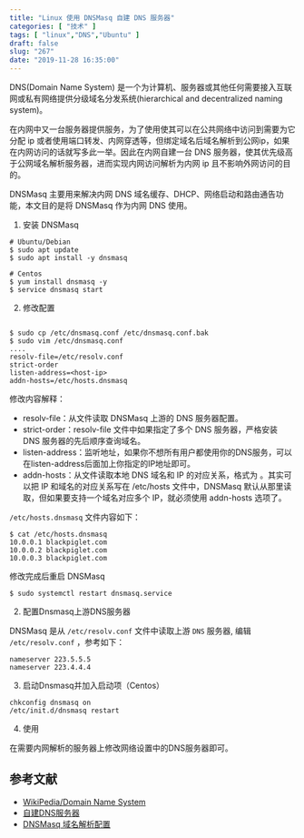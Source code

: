 ```yaml
---
title: "Linux 使用 DNSMasq 自建 DNS 服务器"
categories: [ "技术" ]
tags: [ "linux","DNS","Ubuntu" ]
draft: false
slug: "267"
date: "2019-11-28 16:35:00"
---
```


DNS(Domain Name System) 是一个为计算机、服务器或其他任何需要接入互联网或私有网络提供分级域名分发系统(hierarchical and decentralized naming system)。

在内网中又一台服务器提供服务，为了使用使其可以在公共网络中访问到需要为它分配 ip 或者使用端口转发、内网穿透等，但绑定域名后域名解析到公网ip，如果在内网访问的话就写多此一举。因此在内网自建一台 DNS 服务器，使其优先级高于公网域名解析服务器，进而实现内网访问解析为内网 ip 且不影响外网访问的目的。

DNSMasq 主要用来解决内网 DNS 域名缓存、DHCP、网络启动和路由通告功能，本文目的是将 DNSMasq 作为内网 DNS 使用。

1. 安装 DNSMasq

```
# Ubuntu/Debian
$ sudo apt update
$ sudo apt install -y dnsmasq

# Centos
$ yum install dnsmasq -y 
$ service dnsmasq start
```

2. 修改配置

```

$ sudo cp /etc/dnsmasq.conf /etc/dnsmasq.conf.bak
$ sudo vim /etc/dnsmasq.conf
....
resolv-file=/etc/resolv.conf
strict-order
listen-address=<host-ip>
addn-hosts=/etc/hosts.dnsmasq
```

修改内容解释：

- resolv-file：从文件读取 DNSMasq 上游的 DNS 服务器配置。
- strict-order：resolv-file 文件中如果指定了多个 DNS 服务器，严格安装 DNS 服务器的先后顺序查询域名。
- listen-address：监听地址，如果你不想所有用户都使用你的DNS服务，可以在listen-address后面加上你指定的IP地址即可。
- addn-hosts：从文件读取本地 DNS 域名和 IP 的对应关系，格式为 <IP> <Domain name>。其实可以把 IP 和域名的对应关系写在 /etc/hosts 文件中，DNSMasq 默认从那里读取，但如果要支持一个域名对应多个 IP，就必须使用 addn-hosts 选项了。

`/etc/hosts.dnsmasq` 文件内容如下：

```
$ cat /etc/hosts.dnsmasq
10.0.0.1 blackpiglet.com
10.0.0.2 blackpiglet.com
10.0.0.3 blackpiglet.com
```

修改完成后重启 DNSMasq

```
$ sudo systemctl restart dnsmasq.service
```

2. 配置Dnsmasq上游DNS服务器

DNSMasq 是从 `/etc/resolv.conf` 文件中读取上游 `DNS` 服务器, 编辑 `/etc/resolv.conf` ，参考如下：

```
nameserver 223.5.5.5
nameserver 223.4.4.4
```

3. 启动Dnsmasq并加入启动项（Centos）

```
chkconfig dnsmasq on
/etc/init.d/dnsmasq restart
```

4. 使用

在需要内网解析的服务器上修改网络设置中的DNS服务器即可。

## 参考文献

 - [WikiPedia/Domain Name System](https://en.wikipedia.org/wiki/Domain_Name_System)
 - [自建DNS服务器](https://blog.csdn.net/weixin_44037713/article/details/84936362)
 - [DNSMasq 域名解析配置](https://www.jianshu.com/p/26e11c3babc2)